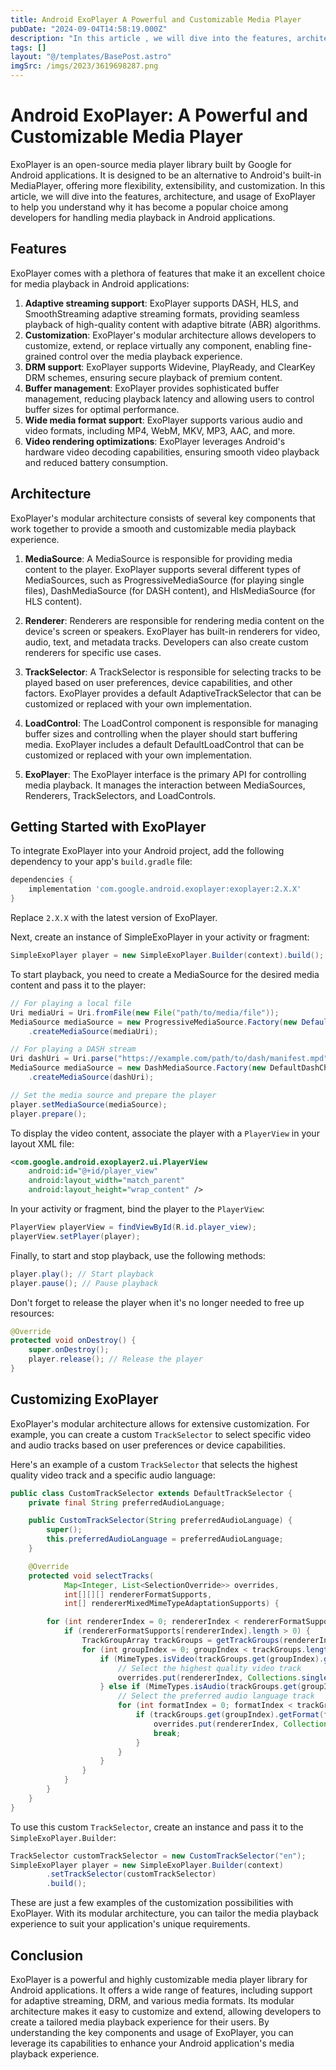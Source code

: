 ```yaml
---
title: Android ExoPlayer A Powerful and Customizable Media Player
pubDate: "2024-09-04T14:58:19.000Z"
description: "In this article , we will dive into the features, architecture, and usage of ExoPlayer to help you understand why it has become a popular choice among developers for handling media playback in Android applications"
tags: []
layout: "@/templates/BasePost.astro"
imgSrc: /imgs/2023/3619698287.png
---
```

# Android ExoPlayer: A Powerful and Customizable Media Player

ExoPlayer is an open-source media player library built by Google for Android applications. It is designed to be an alternative to Android's built-in MediaPlayer, offering more flexibility, extensibility, and customization. In this article, we will dive into the features, architecture, and usage of ExoPlayer to help you understand why it has become a popular choice among developers for handling media playback in Android applications.

## Features

ExoPlayer comes with a plethora of features that make it an excellent choice for media playback in Android applications:

1. **Adaptive streaming support**: ExoPlayer supports DASH, HLS, and SmoothStreaming adaptive streaming formats, providing seamless playback of high-quality content with adaptive bitrate (ABR) algorithms.
2. **Customization**: ExoPlayer's modular architecture allows developers to customize, extend, or replace virtually any component, enabling fine-grained control over the media playback experience.
3. **DRM support**: ExoPlayer supports Widevine, PlayReady, and ClearKey DRM schemes, ensuring secure playback of premium content.
4. **Buffer management**: ExoPlayer provides sophisticated buffer management, reducing playback latency and allowing users to control buffer sizes for optimal performance.
5. **Wide media format support**: ExoPlayer supports various audio and video formats, including MP4, WebM, MKV, MP3, AAC, and more.
6. **Video rendering optimizations**: ExoPlayer leverages Android's hardware video decoding capabilities, ensuring smooth video playback and reduced battery consumption.

## Architecture

ExoPlayer's modular architecture consists of several key components that work together to provide a smooth and customizable media playback experience.

1. **MediaSource**: A MediaSource is responsible for providing media content to the player. ExoPlayer supports several different types of MediaSources, such as ProgressiveMediaSource (for playing single files), DashMediaSource (for DASH content), and HlsMediaSource (for HLS content).

2. **Renderer**: Renderers are responsible for rendering media content on the device's screen or speakers. ExoPlayer has built-in renderers for video, audio, text, and metadata tracks. Developers can also create custom renderers for specific use cases.

3. **TrackSelector**: A TrackSelector is responsible for selecting tracks to be played based on user preferences, device capabilities, and other factors. ExoPlayer provides a default AdaptiveTrackSelector that can be customized or replaced with your own implementation.

4. **LoadControl**: The LoadControl component is responsible for managing buffer sizes and controlling when the player should start buffering media. ExoPlayer includes a default DefaultLoadControl that can be customized or replaced with your own implementation.

5. **ExoPlayer**: The ExoPlayer interface is the primary API for controlling media playback. It manages the interaction between MediaSources, Renderers, TrackSelectors, and LoadControls.

## Getting Started with ExoPlayer

To integrate ExoPlayer into your Android project, add the following dependency to your app's `build.gradle` file:

```groovy
dependencies {
    implementation 'com.google.android.exoplayer:exoplayer:2.X.X'
}
```

Replace `2.X.X` with the latest version of ExoPlayer.

Next, create an instance of SimpleExoPlayer in your activity or fragment:

```java
SimpleExoPlayer player = new SimpleExoPlayer.Builder(context).build();
```

To start playback, you need to create a MediaSource for the desired media content and pass it to the player:

```java
// For playing a local file
Uri mediaUri = Uri.fromFile(new File("path/to/media/file"));
MediaSource mediaSource = new ProgressiveMediaSource.Factory(new DefaultDataSourceFactory(context, "MyApp"))
    .createMediaSource(mediaUri);

// For playing a DASH stream
Uri dashUri = Uri.parse("https://example.com/path/to/dash/manifest.mpd");
MediaSource mediaSource = new DashMediaSource.Factory(new DefaultDashChunkSource.Factory(new DefaultDataSourceFactory(context, "MyApp")), new DefaultDataSourceFactory(context, "MyApp"))
    .createMediaSource(dashUri);

// Set the media source and prepare the player
player.setMediaSource(mediaSource);
player.prepare();
```

To display the video content, associate the player with a `PlayerView` in your layout XML file:

```xml
<com.google.android.exoplayer2.ui.PlayerView
    android:id="@+id/player_view"
    android:layout_width="match_parent"
    android:layout_height="wrap_content" />
```

In your activity or fragment, bind the player to the `PlayerView`:

```java
PlayerView playerView = findViewById(R.id.player_view);
playerView.setPlayer(player);
```

Finally, to start and stop playback, use the following methods:

```java
player.play(); // Start playback
player.pause(); // Pause playback
```

Don't forget to release the player when it's no longer needed to free up resources:

```java
@Override
protected void onDestroy() {
    super.onDestroy();
    player.release(); // Release the player
}
```

## Customizing ExoPlayer

ExoPlayer's modular architecture allows for extensive customization. For example, you can create a custom `TrackSelector` to select specific video and audio tracks based on user preferences or device capabilities.

Here's an example of a custom `TrackSelector` that selects the highest quality video track and a specific audio language:

```java
public class CustomTrackSelector extends DefaultTrackSelector {
    private final String preferredAudioLanguage;

    public CustomTrackSelector(String preferredAudioLanguage) {
        super();
        this.preferredAudioLanguage = preferredAudioLanguage;
    }

    @Override
    protected void selectTracks(
            Map<Integer, List<SelectionOverride>> overrides,
            int[][][] rendererFormatSupports,
            int[] rendererMixedMimeTypeAdaptationSupports) {

        for (int rendererIndex = 0; rendererIndex < rendererFormatSupports.length; rendererIndex++) {
            if (rendererFormatSupports[rendererIndex].length > 0) {
                TrackGroupArray trackGroups = getTrackGroups(rendererIndex);
                for (int groupIndex = 0; groupIndex < trackGroups.length; groupIndex++) {
                    if (MimeTypes.isVideo(trackGroups.get(groupIndex).getFormat(0).sampleMimeType)) {
                        // Select the highest quality video track
                        overrides.put(rendererIndex, Collections.singletonList(new SelectionOverride(groupIndex, 0)));
                    } else if (MimeTypes.isAudio(trackGroups.get(groupIndex).getFormat(0).sampleMimeType)) {
                        // Select the preferred audio language track
                        for (int formatIndex = 0; formatIndex < trackGroups.get(groupIndex).length; formatIndex++) {
                            if (trackGroups.get(groupIndex).getFormat(formatIndex).language.equals(preferredAudioLanguage)) {
                                overrides.put(rendererIndex, Collections.singletonList(new SelectionOverride(groupIndex, formatIndex)));
                                break;
                            }
                        }
                    }
                }
            }
        }
    }
}
```

To use this custom `TrackSelector`, create an instance and pass it to the `SimpleExoPlayer.Builder`:

```java
TrackSelector customTrackSelector = new CustomTrackSelector("en");
SimpleExoPlayer player = new SimpleExoPlayer.Builder(context)
        .setTrackSelector(customTrackSelector)
        .build();
```

These are just a few examples of the customization possibilities with ExoPlayer. With its modular architecture, you can tailor the media playback experience to suit your application's unique requirements.

## Conclusion

ExoPlayer is a powerful and highly customizable media player library for Android applications. It offers a wide range of features, including support for adaptive streaming, DRM, and various media formats. Its modular architecture makes it easy to customize and extend, allowing developers to create a tailored media playback experience for their users. By understanding the key components and usage of ExoPlayer, you can leverage its capabilities to enhance your Android application's media playback experience.
